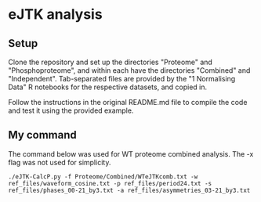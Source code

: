 # eJTK analysis

## Setup
Clone the repository and set up the directories "Proteome" and "Phosphoproteome", and within each have the directories "Combined" and "Independent". Tab-separated files are provided by the "1 Normalising Data" R notebooks for the respective datasets, and copied in.

Follow the instructions in the original README.md file to compile the code and test it using the provided example.

## My command

The command below was used for WT proteome combined analysis. The -x flag was not used for simplicity.

    ./eJTK-CalcP.py -f Proteome/Combined/WTeJTKcomb.txt -w ref_files/waveform_cosine.txt -p ref_files/period24.txt -s ref_files/phases_00-21_by3.txt -a ref_files/asymmetries_03-21_by3.txt

